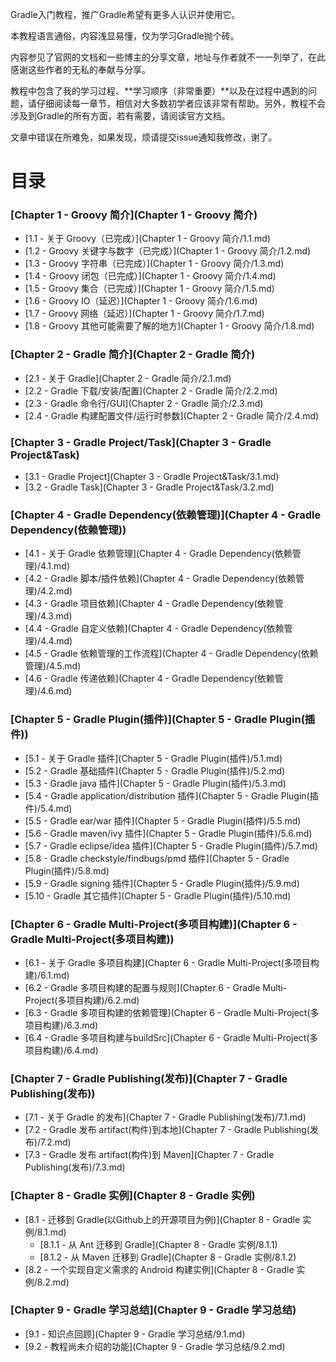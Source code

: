 Gradle入门教程，推广Gradle希望有更多人认识并使用它。

本教程语言通俗，内容浅显易懂，仅为学习Gradle抛个砖。

内容参见了官网的文档和一些博主的分享文章，地址与作者就不一一列举了，在此感谢这些作者的无私的奉献与分享。

教程中包含了我的学习过程、**学习顺序（非常重要）**以及在过程中遇到的问题，请仔细阅读每一章节，相信对大多数初学者应该非常有帮助。另外，教程不会涉及到Gradle的所有方面，若有需要，请阅读官方文档。

文章中错误在所难免，如果发现，烦请提交issue通知我修改，谢了。

目录
===============

### [Chapter 1 - Groovy 简介](Chapter 1 - Groovy 简介)

- [1.1  - 关于 Groovy（已完成）](Chapter 1 - Groovy 简介/1.1.md)
- [1.2  - Groovy 关键字与数字（已完成）](Chapter 1 - Groovy 简介/1.2.md)
- [1.3  - Groovy 字符串（已完成）](Chapter 1 - Groovy 简介/1.3.md)
- [1.4  - Groovy 闭包（已完成）](Chapter 1 - Groovy 简介/1.4.md)
- [1.5  - Groovy 集合（已完成）](Chapter 1 - Groovy 简介/1.5.md)
- [1.6  - Groovy IO（延迟）](Chapter 1 - Groovy 简介/1.6.md)
- [1.7  - Groovy 网络（延迟）](Chapter 1 - Groovy 简介/1.7.md)
- [1.8  - Groovy 其他可能需要了解的地方](Chapter 1 - Groovy 简介/1.8.md)

### [Chapter 2 - Gradle 简介](Chapter 2 - Gradle 简介)

- [2.1  - 关于 Gradle](Chapter 2 - Gradle 简介/2.1.md)
- [2.2  - Gradle 下载/安装/配置](Chapter 2 - Gradle 简介/2.2.md)
- [2.3  - Gradle 命令行/GUI](Chapter 2 - Gradle 简介/2.3.md)
- [2.4  - Gradle 构建配置文件/运行时参数](Chapter 2 - Gradle 简介/2.4.md)

### [Chapter 3 - Gradle Project/Task](Chapter 3 - Gradle Project&Task)

- [3.1  - Gradle Project](Chapter 3 - Gradle Project&Task/3.1.md)
- [3.2  - Gradle Task](Chapter 3 - Gradle Project&Task/3.2.md)

### [Chapter 4 - Gradle Dependency(依赖管理)](Chapter 4 - Gradle Dependency(依赖管理))

- [4.1  - 关于 Gradle 依赖管理](Chapter 4 - Gradle Dependency(依赖管理)/4.1.md)
- [4.2  - Gradle 脚本/插件依赖](Chapter 4 - Gradle Dependency(依赖管理)/4.2.md)
- [4.3  - Gradle 项目依赖](Chapter 4 - Gradle Dependency(依赖管理)/4.3.md)
- [4.4  - Gradle 自定义依赖](Chapter 4 - Gradle Dependency(依赖管理)/4.4.md)
- [4.5  - Gradle 依赖管理的工作流程](Chapter 4 - Gradle Dependency(依赖管理)/4.5.md)
- [4.6  - Gradle 传递依赖](Chapter 4 - Gradle Dependency(依赖管理)/4.6.md)

### [Chapter 5 - Gradle Plugin(插件)](Chapter 5 - Gradle Plugin(插件))

- [5.1  - 关于 Gradle 插件](Chapter 5 - Gradle Plugin(插件)/5.1.md)
- [5.2  - Gradle 基础插件](Chapter 5 - Gradle Plugin(插件)/5.2.md)
- [5.3  - Gradle java 插件](Chapter 5 - Gradle Plugin(插件)/5.3.md)
- [5.4  - Gradle application/distribution 插件](Chapter 5 - Gradle Plugin(插件)/5.4.md)
- [5.5  - Gradle ear/war 插件](Chapter 5 - Gradle Plugin(插件)/5.5.md)
- [5.6  - Gradle maven/ivy 插件](Chapter 5 - Gradle Plugin(插件)/5.6.md)
- [5.7  - Gradle eclipse/idea 插件](Chapter 5 - Gradle Plugin(插件)/5.7.md)
- [5.8  - Gradle checkstyle/findbugs/pmd 插件](Chapter 5 - Gradle Plugin(插件)/5.8.md)
- [5.9  - Gradle signing 插件](Chapter 5 - Gradle Plugin(插件)/5.9.md)
- [5.10 - Gradle 其它插件](Chapter 5 - Gradle Plugin(插件)/5.10.md)

### [Chapter 6 - Gradle Multi-Project(多项目构建)](Chapter 6 - Gradle Multi-Project(多项目构建))

- [6.1 - 关于 Gradle 多项目构建](Chapter 6 - Gradle Multi-Project(多项目构建)/6.1.md)
- [6.2 - Gradle 多项目构建的配置与规则](Chapter 6 - Gradle Multi-Project(多项目构建)/6.2.md)
- [6.3 - Gradle 多项目构建的依赖管理](Chapter 6 - Gradle Multi-Project(多项目构建)/6.3.md)
- [6.4 - Gradle 多项目构建与buildSrc](Chapter 6 - Gradle Multi-Project(多项目构建)/6.4.md)

### [Chapter 7 - Gradle Publishing(发布)](Chapter 7 - Gradle Publishing(发布))

- [7.1 - 关于 Gradle 的发布](Chapter 7 - Gradle Publishing(发布)/7.1.md)
- [7.2 - Gradle 发布 artifact(构件)到本地](Chapter 7 - Gradle Publishing(发布)/7.2.md)
- [7.3 - Gradle 发布 artifact(构件)到 Maven](Chapter 7 - Gradle Publishing(发布)/7.3.md)

### [Chapter 8 - Gradle 实例](Chapter 8 - Gradle 实例)

- [8.1 - 迁移到 Gradle(以Github上的开源项目为例)](Chapter 8 - Gradle 实例/8.1.md)
  * [8.1.1 - 从 Ant 迁移到 Gradle](Chapter 8 - Gradle 实例/8.1.1)
  * [8.1.2 - 从 Maven 迁移到 Gradle](Chapter 8 - Gradle 实例/8.1.2)
- [8.2 - 一个实现自定义需求的 Android 构建实例](Chapter 8 - Gradle 实例/8.2.md)

### [Chapter 9 - Gradle 学习总结](Chapter 9 - Gradle 学习总结)

- [9.1 - 知识点回顾](Chapter 9 - Gradle 学习总结/9.1.md)
- [9.2 - 教程尚未介绍的功能](Chapter 9 - Gradle 学习总结/9.2.md)

